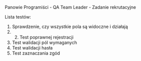 Panowie Programiści - QA Team Leader - Zadanie rekrutacyjne

Lista testów:
1. Sprawdzenie, czy wszystkie pola są widoczne i działają
2. 2. Test poprawnej rejestracji
3. Test walidacji pól wymaganych
4. Test walidacji hasła
5. Test zaznaczania zgód
